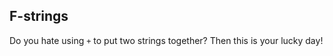 ## F-strings

Do you hate using `+` to put two strings together?
Then this is your lucky day!

```pycon
```
